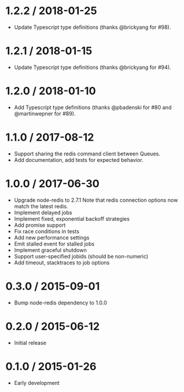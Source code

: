 1.2.2 / 2018-01-25
==================

  * Update Typescript type definitions (thanks @brickyang for #98).

1.2.1 / 2018-01-15
==================

  * Update Typescript type definitions (thanks @brickyang for #94).

1.2.0 / 2018-01-10
==================

  * Add Typescript type definitions (thanks @pbadenski for #80 and @martinwepner for #89).

1.1.0 / 2017-08-12
==================

  * Support sharing the redis command client between Queues.
  * Add documentation, add tests for expected behavior.

1.0.0 / 2017-06-30
==================

  * Upgrade node-redis to 2.7.1
    Note that redis connection options now match the latest redis.
  * Implement delayed jobs
  * Implement fixed, exponential backoff strategies
  * Add promise support
  * Fix race conditions in tests
  * Add new performance settings
  * Emit stalled event for stalled jobs
  * Implement graceful shutdown
  * Support user-specified jobids (should be non-numeric)
  * Add timeout, stacktraces to job options

0.3.0 / 2015-09-01
==================

  * Bump node-redis dependency to 1.0.0

0.2.0 / 2015-06-12
==================

  * Initial release

0.1.0 / 2015-01-26
==================

  * Early development
